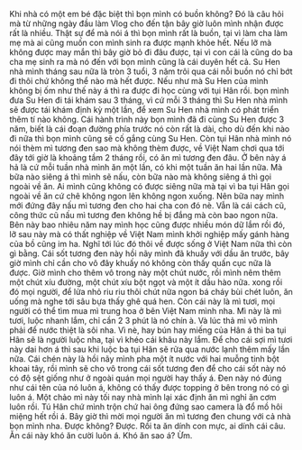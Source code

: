 Khi nhà có một em bé đặc biệt thì bọn mình có buồn không? Đó là câu hỏi mà từ những ngày đầu làm Vlog cho đến tận bây giờ luôn mình nhận được rất là nhiều. Thật sự để mà nói á thì bọn mình rất là buồn, tại vì làm cha làm mẹ mà ai cũng muốn con mình sinh ra được mạnh khỏe hết. Nếu lỡ mà không được may mắn thì bây giờ bỏ đi đâu được, tại vì con cái là cũng do ba cha mẹ sinh ra mà nó đến với bọn mình cũng là cái duyên hết cả. Su Hen nhà mình tháng sau nữa là tròn 3 tuổi, 3 năm trôi qua cái nỗi buồn nó chỉ bớt đi thôi chứ không thể nào mà hết được. Nếu như mà Su Hen của mình không bị ốm như thế này á thì ra được đi học cùng với tụi Hân rồi. bọn mình đưa Su Hen đi tái khám sau 3 tháng, vì cứ mỗi 3 tháng thì Su Hen nhà mình sẽ được tái khám định kỳ một lần, để xem Su Hen nhà mình có phát triển thêm tí nào không. Cái hành trình này bọn mình đã đi cùng Su Hen được 3 năm, biết là cái đoạn đường phía trước nó còn rất là dài, cho dù đến khi nào đi nữa thì bọn mình cũng sẽ cố gắng cùng Su Hen. Còn tụi Hân nhà mình nó nói thèm mì tương đen sao mà không thèm được, về Việt Nam chơi qua tới đây tới giờ là khoảng tầm 2 tháng rồi, có ăn mì tương đen đâu. Ở bên này á hả là cứ mỗi tuần nhà mình ăn một lần, có khi một tuần ăn hai lần nữa. Mà bữa nào siêng á thì mình sẽ nấu, còn bữa nào mà không siêng á thì gọi ngoài về ăn. Ai mình cũng không có được siêng nữa mà tại vì ba tụi Hân gọi ngoài về ăn cứ chê không ngon lên không ngon xuống. Nên bữa nay mình mới đứng đây nấu mì tương đen cho hai cha con đó nè. Vẫn là cái cách cũ, công thức cũ nấu mì tương đen không hề bị đắng mà còn bao ngon nữa. Bên này bao nhiêu năm nay mình học cũng được nhiều món dữ lắm rồi đó, lỡ sau này mà có thất nghiệp về Việt Nam mình khởi nghiệp mấy gánh hàng của bồ cũng im ha. Nghĩ tới lúc đó thôi về được sống ở Việt Nam nữa thì còn gì bằng. Cái sốt tương đen này hồi nãy mình đã khuấy với dầu ăn trước, bây giờ mình chỉ cần cho vô đây khuấy nó không còn thấy quấn cục nữa là được. Giờ mình cho thêm vô trong này một chút nước, rồi mình nêm thêm một chút xíu đường, một chút xíu bột ngọt và một ít dầu hào nữa. xong rồi đó mọi người, để lửa nhỏ riu riu thôi chút nữa ngon bá cháy bùi chét luôn, ăn uống mà nghe tới sâu bựa thấy ghê quá hen. Còn cái này là mì tươi, mọi người có thể tìm mua mì trung hoa ở bên Việt Nam mình nha. Mì này là mì tươi, luộc nhanh lắm, chỉ cần 2 3 phút là nó chín à. Và lúc thả mì vô mình phải để nước thiệt là sôi nha. Vì nè, hay bún hay miếng của Hân á thì ba tụi Hân sẽ là người luộc nha, tại vì khéo cái khâu này lắm. Để cho cái sợi mì tươi này dai hơn á thì sau khi luộc ba tụi Hân sẽ rửa qua nước lạnh thêm mấy lần nữa. Cái chén này là hồi nãy mình pha một ít nước với hai muỗng tinh bột khoai tây, rồi mình sẽ cho vô trong cái sốt tương đen để cho cái sốt này nó có độ sệt giống như ở ngoài quán mọi người hay thấy á. Đen này nó đúng như cái tên của nó luôn á, không có thấy được topping ở bên trong nó có gì luôn á. Một chảo mì này tối nay nhà mình lại xác định ăn mì nghỉ ăn cơm luôn rồi. Tú Hân chứ mình trộn chứ hai ông đứng sao camera là đổ mồ hôi miệng hết rồi á. Bây giờ thì mời mọi người ăn mì tương đen chung với cả nhà bọn mình nha. Được không? Được. Rồi ta ăn dính con mực, ai dính cái câu. Ăn cái này khó ăn cười luôn á. Khó ăn sao á? Ừm.